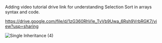 Adding video tutorial drive link for understanding Selection Sort in arrays syntax and code.

https://drive.google.com/file/d/1zG360RhVIe_TvVb9Uwa_6Rsh9VrbRGK7/view?usp=sharing

![Single Inheritance (4)](https://user-images.githubusercontent.com/66211350/143532219-a96d47b1-7168-4c53-b8cb-54285fd18de8.png)

